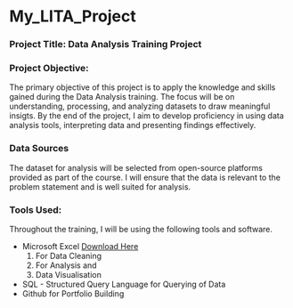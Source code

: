 # My_LITA_Project

### Project Title: Data Analysis Training Project

### Project Objective: 
The primary objective of this project is to apply the knowledge and skills gained during the Data Analysis training. The focus will be on understanding, processing, and analyzing datasets to draw meaningful insigts. By the end of the project, I aim to develop proficiency in using data analysis tools, interpreting data and presenting findings effectively.

### Data Sources
The dataset for analysis will be selected from open-source platforms provided as part of the course. I will ensure that the data is relevant to the problem statement and is well suited for analysis.

### Tools Used:
Throughout the training, I will be using the following tools and software.

- Microsoft Excel [Download Here](https://www.microsoft.com)
    1. For Data Cleaning
    2. For Analysis and
    3. Data Visualisation
- SQL - Structured Query Language for Querying of Data
- Github for Portfolio Building
